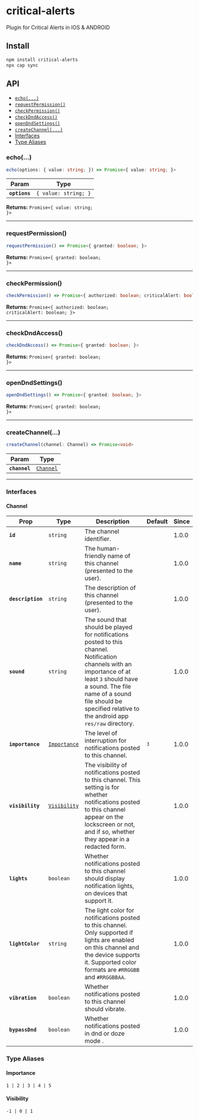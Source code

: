 # critical-alerts

Plugin for  Critical Alerts   in IOS & ANDROID

## Install

```bash
npm install critical-alerts
npx cap sync
```

## API

<docgen-index>

* [`echo(...)`](#echo)
* [`requestPermission()`](#requestpermission)
* [`checkPermission()`](#checkpermission)
* [`checkDndAccess()`](#checkdndaccess)
* [`openDndSettings()`](#opendndsettings)
* [`createChannel(...)`](#createchannel)
* [Interfaces](#interfaces)
* [Type Aliases](#type-aliases)

</docgen-index>

<docgen-api>
<!--Update the source file JSDoc comments and rerun docgen to update the docs below-->

### echo(...)

```typescript
echo(options: { value: string; }) => Promise<{ value: string; }>
```

| Param         | Type                            |
| ------------- | ------------------------------- |
| **`options`** | <code>{ value: string; }</code> |

**Returns:** <code>Promise&lt;{ value: string; }&gt;</code>

--------------------


### requestPermission()

```typescript
requestPermission() => Promise<{ granted: boolean; }>
```

**Returns:** <code>Promise&lt;{ granted: boolean; }&gt;</code>

--------------------


### checkPermission()

```typescript
checkPermission() => Promise<{ authorized: boolean; criticalAlert: boolean; }>
```

**Returns:** <code>Promise&lt;{ authorized: boolean; criticalAlert: boolean; }&gt;</code>

--------------------


### checkDndAccess()

```typescript
checkDndAccess() => Promise<{ granted: boolean; }>
```

**Returns:** <code>Promise&lt;{ granted: boolean; }&gt;</code>

--------------------


### openDndSettings()

```typescript
openDndSettings() => Promise<{ granted: boolean; }>
```

**Returns:** <code>Promise&lt;{ granted: boolean; }&gt;</code>

--------------------


### createChannel(...)

```typescript
createChannel(channel: Channel) => Promise<void>
```

| Param         | Type                                        |
| ------------- | ------------------------------------------- |
| **`channel`** | <code><a href="#channel">Channel</a></code> |

--------------------


### Interfaces


#### Channel

| Prop              | Type                                              | Description                                                                                                                                                                                                                                                | Default          | Since |
| ----------------- | ------------------------------------------------- | ---------------------------------------------------------------------------------------------------------------------------------------------------------------------------------------------------------------------------------------------------------- | ---------------- | ----- |
| **`id`**          | <code>string</code>                               | The channel identifier.                                                                                                                                                                                                                                    |                  | 1.0.0 |
| **`name`**        | <code>string</code>                               | The human-friendly name of this channel (presented to the user).                                                                                                                                                                                           |                  | 1.0.0 |
| **`description`** | <code>string</code>                               | The description of this channel (presented to the user).                                                                                                                                                                                                   |                  | 1.0.0 |
| **`sound`**       | <code>string</code>                               | The sound that should be played for notifications posted to this channel. Notification channels with an importance of at least `3` should have a sound. The file name of a sound file should be specified relative to the android app `res/raw` directory. |                  | 1.0.0 |
| **`importance`**  | <code><a href="#importance">Importance</a></code> | The level of interruption for notifications posted to this channel.                                                                                                                                                                                        | <code>`3`</code> | 1.0.0 |
| **`visibility`**  | <code><a href="#visibility">Visibility</a></code> | The visibility of notifications posted to this channel. This setting is for whether notifications posted to this channel appear on the lockscreen or not, and if so, whether they appear in a redacted form.                                               |                  | 1.0.0 |
| **`lights`**      | <code>boolean</code>                              | Whether notifications posted to this channel should display notification lights, on devices that support it.                                                                                                                                               |                  | 1.0.0 |
| **`lightColor`**  | <code>string</code>                               | The light color for notifications posted to this channel. Only supported if lights are enabled on this channel and the device supports it. Supported color formats are `#RRGGBB` and `#RRGGBBAA`.                                                          |                  | 1.0.0 |
| **`vibration`**   | <code>boolean</code>                              | Whether notifications posted to this channel should vibrate.                                                                                                                                                                                               |                  | 1.0.0 |
| **`bypassDnd`**   | <code>boolean</code>                              | Whether notifications posted in dnd or doze mode .                                                                                                                                                                                                         |                  | 1.0.0 |


### Type Aliases


#### Importance

<code>1 | 2 | 3 | 4 | 5</code>


#### Visibility

<code>-1 | 0 | 1</code>

</docgen-api>
